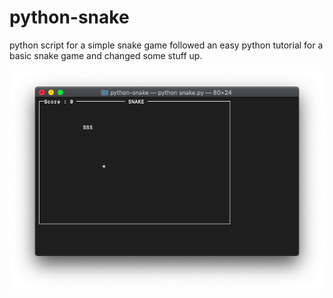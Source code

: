 # python-snake
python script for a simple snake game
followed an easy python tutorial for a basic snake game and changed some stuff up.


![Alt text](screenshot.png?raw=true "Screenshot")
